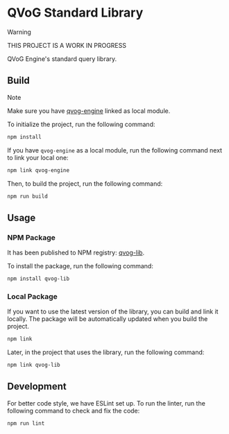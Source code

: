 # QVoG Standard Library

> [!WARNING]
> THIS PROJECT IS A WORK IN PROGRESS

QVoG Engine's standard query library.

## Build

> [!NOTE]
> Make sure you have [qvog-engine](https://github.com/QVoG-BUAA/QVoG-Engine-TS) linked as local module.

To initialize the project, run the following command:

```bash
npm install
```

If you have `qvog-engine` as a local module, run the following command next to link your local one:

```bash
npm link qvog-engine
```

Then, to build the project, run the following command:

```bash
npm run build
```

## Usage

### NPM Package

It has been published to NPM registry: [qvog-lib](https://www.npmjs.com/package/qvog-lib).

To install the package, run the following command:

```bash
npm install qvog-lib
```

### Local Package

If you want to use the latest version of the library, you can build and link it locally. The package will be automatically updated when you build the project.

```bash
npm link
```

Later, in the project that uses the library, run the following command:

```bash
npm link qvog-lib
```

## Development

For better code style, we have ESLint set up. To run the linter, run the following command to check and fix the code:

```bash
npm run lint
```
